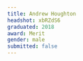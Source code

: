 ```yaml
---
title: Andrew Houghton
headshot: xbRZdS6
graduated: 2018
award: Merit
gender: male
submitted: false
---
```

